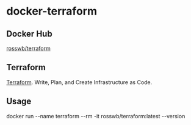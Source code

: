 # docker-terraform

## Docker Hub
[rosswb/terraform](https://hub.docker.com/r/rosswb/terraform/)

## Terraform
[Terraform](https://www.terraform.io/). Write, Plan, and Create Infrastructure as Code.

## Usage
docker run --name terraform --rm -it rosswb/terraform:latest --version
